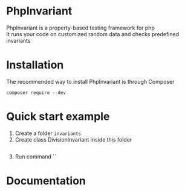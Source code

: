 # PhpInvariant
PhpInvariant is a property-based testing framework for php  
It runs your code on customized random data and checks predefined invariants

# Installation
The recommended way to install PhpInvariant is through Composer

`composer require --dev `

# Quick start example
1. Create a folder `invariants`
2. Create class DivisionInvariant inside this folder
```php
```
3. Run command ``

# Documentation

